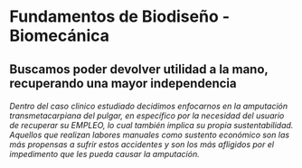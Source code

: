 # Fundamentos de Biodiseño - Biomecánica

## Buscamos poder devolver utilidad a la mano, recuperando una mayor independencia

###### Dentro del caso clinico estudiado decidimos enfocarnos en la amputación transmetacarpiana del pulgar, en específico por la necesidad del usuario de recuperar su EMPLEO, lo cual también implica su propia sustentabilidad. Aquellos que realizan labores manuales como sustento económico son las más propensas a sufrir estos accidentes y son los más afligidos por el impedimento que les pueda causar la amputación.
